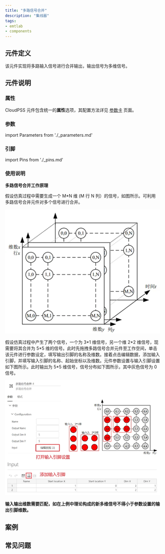 ```yaml
---
title: "多路信号合并"
description: "集线器"
tags:
- emtlab
- components
---
```


## 元件定义

该元件实现将多路输入信号进行合并输出，输出信号为多维信号。

## 元件说明

### 属性

CloudPSS 元件包含统一的**属性**选项，其配置方法详见 [参数卡](docs/documents/software/10-xstudio/20-simstudio/40-workbench/20-function-zone/30-design-tab/30-param-panel/index.md) 页面。

### 参数

import Parameters from './_parameters.md'

<Parameters/>

### 引脚

import Pins from './_pins.md'

<Pins/>

### 使用说明

**多路信号合并工作原理**

假设仿真过程中需要生成一个 M*N 维 (M 行 N 列）的信号，如图所示。可利用多路信号合并元件对多个信号进行合并。

![信号图 1](./Merge1.png)

假设仿真过程中产生了两个信号，一个为 3\*1 维信号，另一个维 2\*2 维信号，现需要将其合并为 5\*5 维的信号。此时先拖拽多路信号合并元件至工作空间，单击该元件进行参数设定，填写输出引脚的名称及维数。接着点击编辑数据，添加输入引脚，并填写输入引脚的名称、起始坐标以及维数。元件参数设置与输入引脚设置如下图所示。此时输出为 5*5 维信号，信号分布如下图所示，其中灰色信号为 0 信号。

![信号图 2](./Merge2new.png)

**输入输出维数需要匹配，如在上例中理论构成的新多维信号不得小于参数设置的输出引脚维数。**

## 案例

## 常见问题
